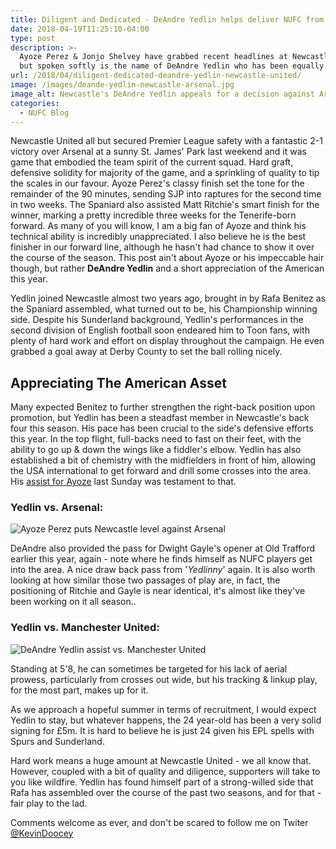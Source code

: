 ```yaml
---
title: Diligent and Dedicated - DeAndre Yedlin helps deliver NUFC from the drop
date: 2018-04-19T11:25:10-04:00
type: post
description: >-
  Ayoze Perez & Jonjo Shelvey have grabbed recent headlines at Newcastle United,
  but spoken softly is the name of DeAndre Yedlin who has been equally crucial.
url: /2018/04/diligent-dedicated-deandre-yedlin-newcastle-united/
image: /images/deande-yedlin-newcastle-arsenal.jpg
image_alt: Newcastle's DeAndre Yedlin appeals for a decision against Arsenal.
categories:
  - NUFC Blog
---
```


Newcastle United all but secured Premier League safety with a fantastic 2-1 victory over Arsenal at a sunny St. James' Park last weekend and it was game that embodied the team spirit of the current squad. Hard graft, defensive solidity for majority of the game, and a sprinkling of quality to tip the scales in our favour. Ayoze Perez's classy finish set the tone for the remainder of the 90 minutes, sending SJP into raptures for the second time in two weeks. The Spaniard also assisted Matt Ritchie's smart finish for the winner, marking a pretty incredible three weeks for the Tenerife-born forward. As many of you will know, I am a big fan of Ayoze and think his technical ability is incredibly unappreciated. I also believe he is the best finisher in our forward line, although he hasn't had chance to show it over the course of the season. This post ain't about Ayoze or his impeccable hair though, but rather **DeAndre Yedlin** and a short appreciation of the American this year.

Yedlin joined Newcastle almost two years ago, brought in by Rafa Benitez as the Spaniard assembled, what turned out to be, his Championship winning side. Despite his Sunderland background, Yedlin's performances in the second division of English football soon endeared him to Toon fans, with plenty of hard work and effort on display throughout the campaign. He even grabbed a goal away at Derby County to set the ball rolling nicely.

## Appreciating The American Asset

Many expected Benitez to further strengthen the right-back position upon promotion, but Yedlin has been a steadfast member in Newcastle's back four this season. His pace has been crucial to the side's defensive efforts this year. In the top flight, full-backs need to fast on their feet, with the ability to go up & down the wings like a fiddler's elbow. Yedlin has also established a bit of chemistry with the midfielders in front of him, allowing the USA international to get forward and drill some crosses into the area. His [assist for Ayoze](https://video.twimg.com/tweet_video/Da02BiEXkAAq3h4.mp4) last Sunday was testament to that.

### Yedlin vs. Arsenal:

![Ayoze Perez puts Newcastle level against Arsenal](https://media.giphy.com/media/1qZ8n7lrAi0o8i7rvA/giphy.gif)

DeAndre also provided the pass for Dwight Gayle's opener at Old Trafford earlier this year, again - note where he finds himself as NUFC players get into the area. A nice draw back pass from '_Yedlinny_' again. It is also worth looking at how similar those two passages of play are, in fact, the positioning of Ritchie and Gayle is near identical, it's almost like they've been working on it all season..

### Yedlin vs. Manchester United:

![DeAndre Yedlin assist vs. Manchester United](https://media.giphy.com/media/vNq21Yn8rMJDJVZr3T/giphy.gif)

Standing at 5'8, he can sometimes be targeted for his lack of aerial prowess, particularly from crosses out wide, but his tracking & linkup play, for the most part, makes up for it.

As we approach a hopeful summer in terms of recruitment, I would expect Yedlin to stay, but whatever happens, the 24 year-old has been a very solid signing for £5m. It is hard to believe he is just 24 given his EPL spells with Spurs and Sunderland.

Hard work means a huge amount at Newcastle United - we all know that. However, coupled with a bit of quality and diligence, supporters will take to you like wildfire. Yedlin has found himself part of a strong-willed side that Rafa has assembled over the course of the past two seasons, and for that - fair play to the lad.

Comments welcome as ever, and don't be scared to follow me on Twiter [@KevinDoocey](https://twitter.com/kevindoocey)
